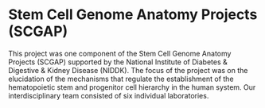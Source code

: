 # Stem Cell Genome Anatomy Projects (SCGAP)
This project was one component of the Stem Cell Genome Anatomy Projects (SCGAP) supported by the National Institute of Diabetes & Digestive & Kidney Disease (NIDDK). The focus of the project was on the elucidation of the mechanisms that regulate the establishment of the hematopoietic stem and progenitor cell hierarchy in the human system. Our interdisciplinary team consisted of six individual laboratories. 

